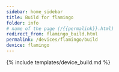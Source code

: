 ```yaml
---
sidebar: home_sidebar
title: Build for flamingo
folder: info
# name of the page (/{{permalink}}.html)
redirect_from: flamingo_build.html
permalink: /devices/flamingo/build
device: flamingo
---
```

{% include templates/device_build.md %}
